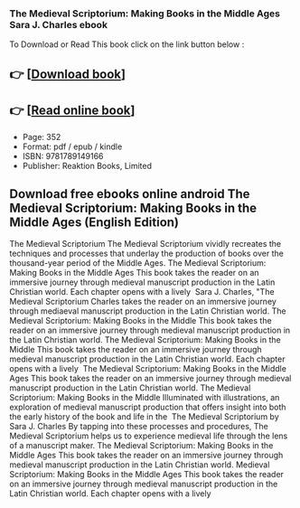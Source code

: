 ### The Medieval Scriptorium: Making Books in the Middle Ages Sara J. Charles ebook

To Download or Read This book click on the link button below :

## 👉  [**[Download book](http://filesbooks.info/download.php?group=book&from=github.com&id=720425&lnk=1081 "Download book")**]

## 👉  [**[Read online book](http://filesbooks.info/download.php?group=book&from=github.com&id=720425&lnk=1081 "Read online book")**]


* Page: 352
* Format: pdf / epub / kindle
* ISBN: 9781789149166
* Publisher: Reaktion Books, Limited



## Download free ebooks online android The Medieval Scriptorium: Making Books in the Middle Ages (English Edition)



 The Medieval Scriptorium The Medieval Scriptorium vividly recreates the techniques and processes that underlay the production of books over the thousand-year period of the Middle Ages.
 The Medieval Scriptorium: Making Books in the Middle Ages This book takes the reader on an immersive journey through medieval manuscript production in the Latin Christian world. Each chapter opens with a lively 
 Sara J. Charles, &quot;The Medieval Scriptorium Charles takes the reader on an immersive journey through mediaeval manuscript production in the Latin Christian world.
 The Medieval Scriptorium: Making Books in the Middle This book takes the reader on an immersive journey through medieval manuscript production in the Latin Christian world.
 The Medieval Scriptorium: Making Books in the Middle This book takes the reader on an immersive journey through medieval manuscript production in the Latin Christian world. Each chapter opens with a lively 
 The Medieval Scriptorium: Making Books in the Middle Ages This book takes the reader on an immersive journey through medieval manuscript production in the Latin Christian world.
 The Medieval Scriptorium: Making Books in the Middle Illuminated with illustrations, an exploration of medieval manuscript production that offers insight into both the early history of the book and life in the 
 The Medieval Scriptorium by Sara J. Charles By tapping into these processes and procedures, The Medieval Scriptorium helps us to experience medieval life through the lens of a manuscript maker.
 The Medieval Scriptorium: Making Books in the Middle Ages This book takes the reader on an immersive journey through medieval manuscript production in the Latin Christian world.
 Medieval Scriptorium: Making Books in the Middle Ages This book takes the reader on an immersive journey through medieval manuscript production in the Latin Christian world. Each chapter opens with a lively 





